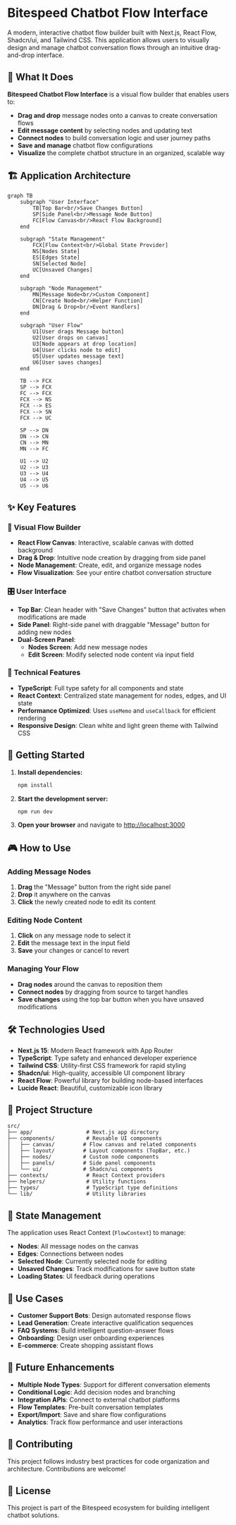 # Bitespeed Chatbot Flow Interface

A modern, interactive chatbot flow builder built with Next.js, React Flow, Shadcn/ui, and Tailwind CSS. This application allows users to visually design and manage chatbot conversation flows through an intuitive drag-and-drop interface.

## 🎯 What It Does

**Bitespeed Chatbot Flow Interface** is a visual flow builder that enables users to:
- **Drag and drop** message nodes onto a canvas to create conversation flows
- **Edit message content** by selecting nodes and updating text
- **Connect nodes** to build conversation logic and user journey paths
- **Save and manage** chatbot flow configurations
- **Visualize** the complete chatbot structure in an organized, scalable way

## 🏗️ Application Architecture

```mermaid
graph TB
    subgraph "User Interface"
        TB[Top Bar<br/>Save Changes Button]
        SP[Side Panel<br/>Message Node Button]
        FC[Flow Canvas<br/>React Flow Background]
    end
    
    subgraph "State Management"
        FCX[Flow Context<br/>Global State Provider]
        NS[Nodes State]
        ES[Edges State]
        SN[Selected Node]
        UC[Unsaved Changes]
    end
    
    subgraph "Node Management"
        MN[Message Node<br/>Custom Component]
        CN[Create Node<br/>Helper Function]
        DN[Drag & Drop<br/>Event Handlers]
    end
    
    subgraph "User Flow"
        U1[User drags Message button]
        U2[User drops on canvas]
        U3[Node appears at drop location]
        U4[User clicks node to edit]
        U5[User updates message text]
        U6[User saves changes]
    end
    
    TB --> FCX
    SP --> FCX
    FC --> FCX
    FCX --> NS
    FCX --> ES
    FCX --> SN
    FCX --> UC
    
    SP --> DN
    DN --> CN
    CN --> MN
    MN --> FC
    
    U1 --> U2
    U2 --> U3
    U3 --> U4
    U4 --> U5
    U5 --> U6
```

## ✨ Key Features

### 🎨 **Visual Flow Builder**
- **React Flow Canvas**: Interactive, scalable canvas with dotted background
- **Drag & Drop**: Intuitive node creation by dragging from side panel
- **Node Management**: Create, edit, and organize message nodes
- **Flow Visualization**: See your entire chatbot conversation structure

### 🎛️ **User Interface**
- **Top Bar**: Clean header with "Save Changes" button that activates when modifications are made
- **Side Panel**: Right-side panel with draggable "Message" button for adding new nodes
- **Dual-Screen Panel**: 
  - **Nodes Screen**: Add new message nodes
  - **Edit Screen**: Modify selected node content via input field

### 🔧 **Technical Features**
- **TypeScript**: Full type safety for all components and state
- **React Context**: Centralized state management for nodes, edges, and UI state
- **Performance Optimized**: Uses `useMemo` and `useCallback` for efficient rendering
- **Responsive Design**: Clean white and light green theme with Tailwind CSS

## 🚀 Getting Started

1. **Install dependencies:**
   ```bash
   npm install
   ```

2. **Start the development server:**
   ```bash
   npm run dev
   ```

3. **Open your browser** and navigate to [http://localhost:3000](http://localhost:3000)

## 🎮 How to Use

### **Adding Message Nodes**
1. **Drag** the "Message" button from the right side panel
2. **Drop** it anywhere on the canvas
3. **Click** the newly created node to edit its content

### **Editing Node Content**
1. **Click** on any message node to select it
2. **Edit** the message text in the input field
3. **Save** your changes or cancel to revert

### **Managing Your Flow**
- **Drag nodes** around the canvas to reposition them
- **Connect nodes** by dragging from source to target handles
- **Save changes** using the top bar button when you have unsaved modifications

## 🛠️ Technologies Used

- **Next.js 15**: Modern React framework with App Router
- **TypeScript**: Type safety and enhanced developer experience
- **Tailwind CSS**: Utility-first CSS framework for rapid styling
- **Shadcn/ui**: High-quality, accessible UI component library
- **React Flow**: Powerful library for building node-based interfaces
- **Lucide React**: Beautiful, customizable icon library

## 📁 Project Structure

```
src/
├── app/                 # Next.js app directory
├── components/          # Reusable UI components
│   ├── canvas/         # Flow canvas and related components
│   ├── layout/         # Layout components (TopBar, etc.)
│   ├── nodes/          # Custom node components
│   ├── panels/         # Side panel components
│   └── ui/             # Shadcn/ui components
├── contexts/            # React Context providers
├── helpers/             # Utility functions
├── types/               # TypeScript type definitions
└── lib/                 # Utility libraries
```

## 🔄 State Management

The application uses React Context (`FlowContext`) to manage:
- **Nodes**: All message nodes on the canvas
- **Edges**: Connections between nodes
- **Selected Node**: Currently selected node for editing
- **Unsaved Changes**: Track modifications for save button state
- **Loading States**: UI feedback during operations

## 🎯 Use Cases

- **Customer Support Bots**: Design automated response flows
- **Lead Generation**: Create interactive qualification sequences
- **FAQ Systems**: Build intelligent question-answer flows
- **Onboarding**: Design user onboarding experiences
- **E-commerce**: Create shopping assistant flows

## 🚧 Future Enhancements

- **Multiple Node Types**: Support for different conversation elements
- **Conditional Logic**: Add decision nodes and branching
- **Integration APIs**: Connect to external chatbot platforms
- **Flow Templates**: Pre-built conversation templates
- **Export/Import**: Save and share flow configurations
- **Analytics**: Track flow performance and user interactions

## 🤝 Contributing

This project follows industry best practices for code organization and architecture. Contributions are welcome!

## 📄 License

This project is part of the Bitespeed ecosystem for building intelligent chatbot solutions.
